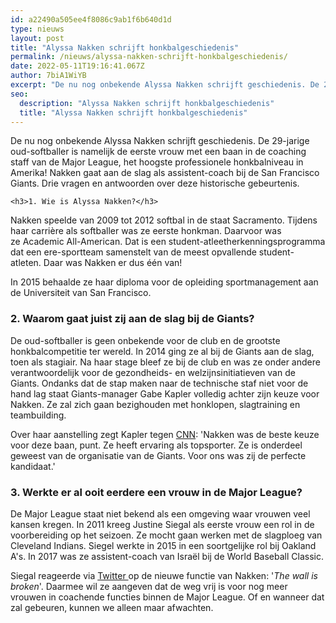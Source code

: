 ```yaml
---
id: a22490a505ee4f8086c9ab1f6b640d1d
type: nieuws
layout: post
title: "Alyssa Nakken schrijft honkbalgeschiedenis"
permalink: /nieuws/alyssa-nakken-schrijft-honkbalgeschiedenis/
date: 2022-05-11T19:16:41.067Z
author: 7biA1WiYB
excerpt: "De nu nog onbekende Alyssa Nakken schrijft geschiedenis. De 29-jarige oud-softballer is namelijk de eerste vrouw met een baan in de coaching staff van de Major League, het hoogste professionele honkbalniveau in Amerika! Nakken gaat aan de slag als assistent-coach bij de San Francisco Giants. Drie vragen en antwoorden over deze historische gebeurtenis.  "
seo:
  description: "Alyssa Nakken schrijft honkbalgeschiedenis"
  title: "Alyssa Nakken schrijft honkbalgeschiedenis"
---
```

De nu nog onbekende Alyssa Nakken schrijft geschiedenis. De 29-jarige oud-softballer is namelijk de eerste vrouw met een baan in de coaching staff van de Major League, het hoogste professionele honkbalniveau in Amerika! Nakken gaat aan de slag als assistent-coach bij de San Francisco Giants. Drie vragen en antwoorden over deze historische gebeurtenis.  

    <h3>1. Wie is Alyssa Nakken?</h3>
<p>Nakken speelde van 2009 tot 2012 softbal in de staat Sacramento. Tijdens haar carrière als softballer was ze eerste honkman. Daarvoor was ze Academic All-American. Dat is een student-atleetherkenningsprogramma dat een ere-sportteam samenstelt van de meest opvallende student-atleten. Daar was Nakken er dus één van!</p>
<p>In 2015 behaalde ze haar diploma voor de opleiding sportmanagement aan de Universiteit van San Francisco.</p>
<h3>2. Waarom gaat juist zij aan de slag bij de Giants?</h3>
<p>De oud-softballer is geen onbekende voor de club en de grootste honkbalcompetitie ter wereld. In 2014 ging ze al bij de Giants aan de slag, toen als stagiair. Na haar stage bleef ze bij de club en was ze onder andere verantwoordelijk voor de gezondheids- en welzijnsinitiatieven van de Giants. Ondanks dat de stap maken naar de technische staf niet voor de hand lag staat Giants-manager Gabe Kapler volledig achter zijn keuze voor Nakken. Ze zal zich gaan bezighouden met honklopen, slagtraining en teambuilding. </p>
<p>Over haar aanstelling zegt Kapler tegen <a href="https://edition.cnn.com/2020/01/16/us/san-francisco-giants-female-coach-spt-trnd/index.html" target="_blank">CNN</a>: 'Nakken was de beste keuze voor deze baan, punt. Ze heeft ervaring als topsporter. Ze is onderdeel geweest van de organisatie van de Giants. Voor ons was zij de perfecte kandidaat.'</p>
<h3>3. Werkte er al ooit eerdere een vrouw in de Major League?</h3>
<p>De Major League staat niet bekend als een omgeving waar vrouwen veel kansen kregen. In 2011 kreeg Justine Siegal als eerste vrouw een rol in de voorbereiding op het seizoen. Ze mocht gaan werken met de slagploeg van Cleveland Indians. Siegel werkte in 2015 in een soortgelijke rol bij Oakland A's. In 2017 was ze assistent-coach van Israël bij de World Baseball Classic.</p>
<p>Siegal reageerde via <a href="https://twitter.com/justinebaseball/status/1217977096330301442" target="_blank">Twitter </a>op de nieuwe functie van Nakken: '<em>The wall is broken</em>'. Daarmee wil ze aangeven dat de weg vrij is voor nog meer vrouwen in coachende functies binnen de Major League. Of en wanneer dat zal gebeuren, kunnen we alleen maar afwachten.</p>  
